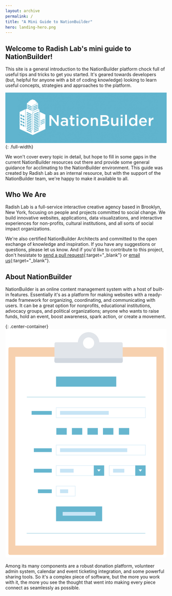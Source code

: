 ```yaml
---
layout: archive
permalink: /
title: "A Mini Guide to NationBuilder"
hero: landing-hero.png
---
```


## Welcome to Radish Lab's mini guide to NationBuilder!

This site is a general introduction to the NationBuilder platform chock full of useful tips and tricks to get you started. It's geared towards developers (but, helpful for anyone with a bit of coding knowledge) looking to learn useful concepts, strategies and approaches to the platform.

![NationBuilder logotype](/images/nationbuilder-logotype.jpg){: .full-width}

We won't cover every topic in detail, but hope to fill in some gaps in the current NationBuilder resources out there and provide some general guidance for acclimating to the NationBuilder environment. This guide was created by Radish Lab as an internal resource, but with the support of the NationBuilder team, we're happy to make it available to all.

## Who We Are

Radish Lab is a full-service interactive creative agency based in Brooklyn, New York, focusing on people and projects committed to social change. We build innovative websites, applications, data visualizations, and interactive experiences for non-profits, cultural institutions, and all sorts of social impact organizations.

We're also certified NationBuilder Architects and committed to the open exchange of knowledge and inspiration. If you have any suggestions or questions, please let us know. And if you'd like to contribute to this project, don't hesistate to [send a pull request](https://github.com/RadishLab/nationbuilder-guide){:target="_blank"} or [email us](mailto:chris@radishlab.com){:target="_blank"}.

## About NationBuilder

NationBuilder is an online content management system with a host of built-in features. Essentially it's as a platform for making websites with a ready-made framework for organizing, coordinating, and communicating with users. It can be a great option for nonprofits, educational institutions, advocacy groups, and political organizations; anyone who wants to raise funds, hold an event, boost awareness, spark action, or create a movement.

{: .center-container}
![signup form](/images/signup.png)

Among its many components are a robust donation platform, volunteer admin system, calendar and event ticketing integration, and some powerful sharing tools. So it's a complex piece of software, but the more you work with it, the more you see the thought that went into making every piece connect as seamlessly as possible.
